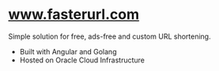# www.fasterurl.com
Simple solution for free, ads-free and custom URL shortening.

- Built with Angular and Golang
- Hosted on Oracle Cloud Infrastructure


